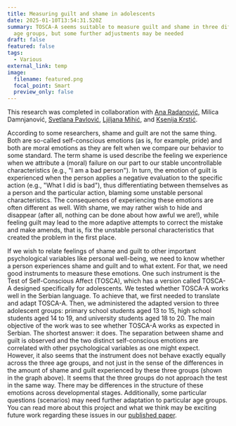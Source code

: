 ```yaml
---
title: Measuring guilt and shame in adolescents
date: 2025-01-10T13:54:31.520Z
summary: TOSCA-A seems suitable to measure guilt and shame in three different
  age groups, but some further adjustments may be needed
draft: false
featured: false
tags:
  - Various
external_link: temp
image:
  filename: featured.png
  focal_point: Smart
  preview_only: false
---
```

This research was completed in collaboration with [Ana Radanović](https://scholar.google.com/citations?user=BI2MHs4AAAAJ&hl=en&oi=ao), Milica Damnjanović, [Svetlana Pavlović](https://scholar.google.com/citations?hl=en&user=8vmlT2oAAAAJ&view_op=list_works&sortby=pubdate), [Ljiljana Mihić](https://scholar.google.com/citations?hl=en&user=1QI4Z9cAAAAJ&view_op=list_works&sortby=pubdate), and [Ksenija Krstić](https://scholar.google.com/citations?user=dl3kAPwAAAAJ&hl=en&oi=sra).

According to some researchers, shame and guilt are not the same thing. Both are so-called self-conscious emotions (as is, for example, pride) and both are moral emotions as they are felt when we compare our behavior to some standard. The term shame is used describe the feeling we experience when we attribute a (moral) failure on our part to our stable uncontrollable characteristics (e.g., "I am a bad person"). In turn, the emotion of guilt is experienced when the person applies a negative evaluation to the specific action (e.g., "What I did is bad"), thus differentiating between themselves as a person and the particular action, blaming some unstable personal characteristics. The consequences of experiencing these emotions are often different as well. With shame, we may rather wish to hide and disappear (after all, nothing can be done about how awful we are!), while feeling guilt may lead to the more adaptive attempts to correct the mistake and make amends, that is, fix the unstable personal characteristics that created the problem in the first place.

If we wish to relate feelings of shame and guilt to other important psychological variables like personal well-being, we need to know whether a person experiences shame and guilt and to what extent. For that, we need good instruments to measure these emotions. One such instrument is the Test of Self-Conscious Affect (TOSCA), which has a version called TOSCA-A designed specifically for adolescents. We tested whether TOSCA-A works well in the Serbian language. To achieve that, we first needed to translate and adapt TOSCA-A. Then, we administered the adapted version to three adolescent groups: primary school students aged 13 to 15, high school students aged 14 to 19, and university students aged 18 to 20. The main objective of the work was to see whether TOSCA-A works as expected in Serbian. The shortest answer: it does. The separation between shame and guilt is observed and the two distinct self-conscious emotions are correlated with other psychological variables as one might expect. However, it also seems that the instrument does not behave exactly equally across the three age groups, and not just in the sense of the differences in the amount of shame and guilt experienced by these three groups (shown in the graph above). It seems that the three groups do not approach the test in the same way. There may be differences in the structure of these emotions across developmental stages. Additionally, some particular questions (scenarios) may need further adaptation to particular age groups. You can read more about this project and what we think may be exciting future work regarding these issues in our [published paper](https://link.springer.com/article/10.1007/s12144-024-07211-x).